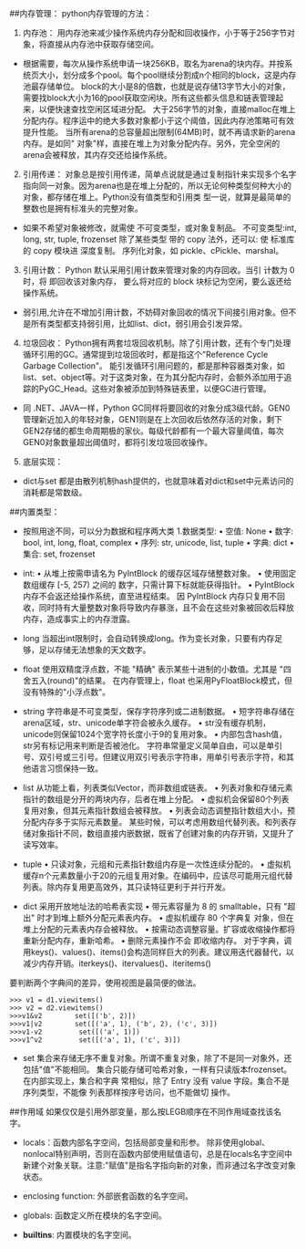 ##内存管理：
python内存管理的方法：
1. 内存池：
用内存池来减少操作系统内存分配和回收操作，小于等于256字节对象，将直接从内存池中获取存储空间。
- 根据需要，每次从操作系统申请一块256KB，取名为arena的块内存。并按系统页大小，划分成多个pool。每个pool继续分割成n个相同的block，这是内存池最存储单位。
block的大小是8的倍数，也就是说存储13字节大小的对象，需要找block大小为16的pool获取空闲块。所有这些都头信息和链表管理起来，以便快速查找空闲区域进分配。
大于256字节的对象，直接malloc在堆上分配内存。程序运中的绝大多数对象都小于这个阈值，因此内存池策略可有效提升性能。
当所有arena的总容量超出限制(64MB)时，就不再请求新的arena内存。是如同" 对象"样，直接在堆上为对象分配内存。另外，完全空闲的arena会被释放，其内存交还给操作系统。

2. 引用传递：
对象总是按引用传递，简单点说就是通过复制指针来实现多个名字指向同一对象。因为arena也是在堆上分配的，所以无论何种类型何种大小的对象，都存储在堆上。Python没有值类型和引用类
型一说，就算是最简单的整数也是拥有标准头的完整对象。
- 如果不希望对象被修改，就需使 不可变类型，或对象复制品。
  不可变类型:int, long, str, tuple, frozenset
除了某些类型 带的 copy  法外，还可以:
使 标准库的 copy 模块进 深度复制。
序列化对象，如 pickle、cPickle、marshal。

3. 引用计数：
Python 默认采用引用计数来管理对象的内存回收。当引 计数为 0 时，将 即回收该对象内存， 要么将对应的 block 块标记为空闲，要么返还给操作系统。
- 弱引用,允许在不增加引用计数，不妨碍对象回收的情况下间接引用对象。但不是所有类型都支持弱引用，比如list、dict，弱引用会引发异常。

4. 垃圾回收：
Python拥有两套垃圾回收机制。除了引用计数，还有个专门处理循环引用的GC。通常提到垃圾回收时，都是指这个"Reference Cycle Garbage Collection"。
能引发循环引用问题的，都是那种容器类对象，如list、set、object等。对于这类对象，在为其分配内存时，会额外添加用于追踪的PyGC_Head。这些对象被添加到特殊链表里，以便GC进行管理。
- 同 .NET、JAVA一样，Python GC同样将要回收的对象分成3级代龄。GEN0管理新近加入的年轻对象，GEN1则是在上次回收后依然存活的对象，剩下GEN2存储的都生命周期极的家伙。每级代龄都有一个最大容量阈值，每次GEN0对象数量超出阈值时，都将引发垃圾回收操作。

5. 底层实现：
- dict与set 都是由散列机制hash提供的，也就意味着对dict和set中元素访问的消耗都是常数级。


##内置类型：
- 按照用途不同，可以分为数据和程序两大类
1.数据类型:
• 空值: None
• 数字: bool, int, long, float, complex • 序列: str, unicode, list, tuple
• 字典: dict
• 集合: set, frozenset

- int:
• 从堆上按需申请名为 PyIntBlock 的缓存区域存储整数对象。
• 使用固定数组缓存 [-5, 257) 之间的 数字，只需计算下标就能获得指针。 
• PyIntBlock 内存不会返还给操作系统，直至进程结束。
因 PyIntBlock 内存只复用不回收，同时持有大量整数对象将导致内存暴涨，且不会在这些对象被回收后释放内存，造成事实上的内存泄露。

- long
当超出int限制时，会自动转换成long。作为变长对象，只要有内存足够，足以存储无法想象的天文数字。

- float
使用双精度浮点数，不能 "精确" 表示某些十进制的小数值。尤其是 "四舍五入(round)"的结果。
在内存管理上，float 也采用PyFloatBlock模式，但没有特殊的"小浮点数"。

- string
字符串是不可变类型，保存字符序列或二进制数据。
• 短字符串存储在arena区域，str、unicode单字符会被永久缓存。
• str没有缓存机制，unicode则保留1024个宽字符长度小于9的复用对象。 
• 内部包含hash值，str另有标记用来判断是否被池化。
字符串常量定义简单自由，可以是单引号、双引号或三引号。但建议用双引号表示字符串，用单引号表示字符，和其他语言习惯保持一致。

- list
从功能上看，列表类似Vector，而非数组或链表。
• 列表对象和存储元素指针的数组是分开的两块内存，后者在堆上分配。 
• 虚拟机会保留80个列表复用对象，但其元素指针数组会被释放。
• 列表会动态调整指针数组大小，预分配内存多于实际元素数量。
某些时候，可以考虑用数组代替列表。和列表存储对象指针不同，数组直接内嵌数据，既省了创建对象的内存开销，又提升了读写效率。

- tuple 
• 只读对象，元组和元素指针数组内存是一次性连续分配的。
• 虚拟机缓存n个元素数量小于20的元组复用对象。在编码中，应该尽可能用元组代替列表。除内存复用更高效外，其只读特征更利于并行开发。

- dict
采用开放地址法的哈希表实现
• 带元素容量为 8 的 smalltable，只有 "超出" 时才到堆上额外分配元素表内存。
• 虚拟机缓存 80 个字典复 对象，但在堆上分配的元素表内存会被释放。 
• 按需动态调整容量。扩容或收缩操作都将重新分配内存，重新哈希。
• 删除元素操作不会 即收缩内存。
对于字典，调用keys()、values()、items()会构造同样巨大的列表。建议用迭代器替代，以减少内存开销。iterkeys()、itervalues()、iteritems()

要判断两个字典间的差异，使用视图是最简便的做法。
```
>>> v1 = d1.viewitems()
>>> v2 = d2.viewitems()
>>>v1&v2        set([('b', 2)])
>>>v1|v2        set([('a', 1), ('b', 2), ('c', 3)])
>>>v1-v2         set([('a', 1)])
>>>v1^v2         set([('a', 1), ('c', 3)])
```

- set
集合来存储无序不重复对象。所谓不重复对象，除了不是同一对象外，还包括"值"不能相同。
集合只能存储可哈希对象，一样有只读版本frozenset。 
在内部实现上，集合和字典 常相似，除了 Entry 没有 value 字段。集合不是序列类型，不能像 列表那样按序号访问，也不能做切 操作。


##作用域
如果仅仅是引用外部变量，那么按LEGB顺序在不同作用域查找该名字。
- locals：函数内部名字空间，包括局部变量和形参。
除非使用global、nonlocal特别声明，否则在函数内部使用赋值语句，总是在locals名字空间中新建个对象关联。注意:"赋值"是指名字指向新的对象，而非通过名字改变对象状态。

- enclosing function: 外部嵌套函数的名字空间。 

- globals: 函数定义所在模块的名字空间。

- __builtins__: 内置模块的名字空间。
























